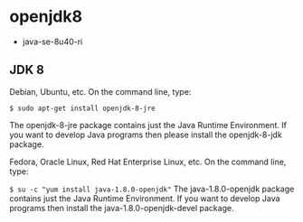 # openjdk8  

- java-se-8u40-ri

## JDK 8
Debian, Ubuntu, etc.
On the command line, type:

`$ sudo apt-get install openjdk-8-jre`

The openjdk-8-jre package contains just the Java Runtime Environment. If you want to develop Java programs then please install the openjdk-8-jdk package.

Fedora, Oracle Linux, Red Hat Enterprise Linux, etc.
On the command line, type:

`$ su -c "yum install java-1.8.0-openjdk"`
The java-1.8.0-openjdk package contains just the Java Runtime Environment. If you want to develop Java programs then install the java-1.8.0-openjdk-devel package.

